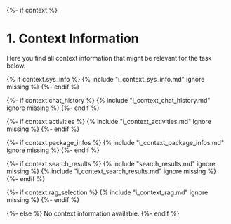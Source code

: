 {%- if context %}

# 1. Context Information
Here you find all context information that might be relevant for the task below.

{% if context.sys_info %}
{% include "i_context_sys_info.md" ignore missing %}
{%- endif %}

{%- if context.chat_history %}
{% include "i_context_chat_history.md" ignore missing %}
{%- endif %}

{%- if context.activities %}
{% include "i_context_activities.md" ignore missing %}
{%- endif %}

{%- if context.package_infos %}
{% include "i_context_package_infos.md" ignore missing %}
{%- endif %}

{%- if context.search_results %}
{% include "search_results.md" ignore missing %}
{% include "i_context_search_results.md" ignore missing %}
{%- endif %}

{%- if context.rag_selection %}
{% include "i_context_rag.md" ignore missing %}
{%- endif %}

{%- else %}
No context information available.
{%- endif %}
